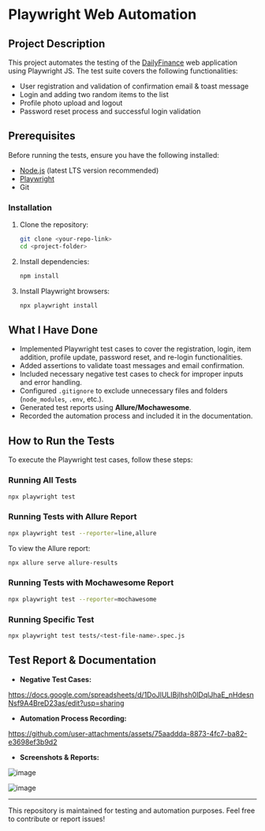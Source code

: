 # Playwright Web Automation

## Project Description
This project automates the testing of the [DailyFinance](https://dailyfinance.roadtocareer.net/) web application using Playwright JS. The test suite covers the following functionalities:
- User registration and validation of confirmation email & toast message
- Login and adding two random items to the list
- Profile photo upload and logout
- Password reset process and successful login validation

## Prerequisites
Before running the tests, ensure you have the following installed:
- [Node.js](https://nodejs.org/) (latest LTS version recommended)
- [Playwright](https://playwright.dev/)
- Git

### Installation
1. Clone the repository:
   ```sh
   git clone <your-repo-link>
   cd <project-folder>
   ```
2. Install dependencies:
   ```sh
   npm install
   ```
3. Install Playwright browsers:
   ```sh
   npx playwright install
   ```

## What I Have Done
- Implemented Playwright test cases to cover the registration, login, item addition, profile update, password reset, and re-login functionalities.
- Added assertions to validate toast messages and email confirmation.
- Included necessary negative test cases to check for improper inputs and error handling.
- Configured `.gitignore` to exclude unnecessary files and folders (`node_modules`, `.env`, etc.).
- Generated test reports using **Allure/Mochawesome**.
- Recorded the automation process and included it in the documentation.

## How to Run the Tests
To execute the Playwright test cases, follow these steps:

### Running All Tests
```sh
npx playwright test
```

### Running Tests with Allure Report
```sh
npx playwright test --reporter=line,allure
```
To view the Allure report:
```sh
npx allure serve allure-results
```

### Running Tests with Mochawesome Report
```sh
npx playwright test --reporter=mochawesome
```

### Running Specific Test
```sh
npx playwright test tests/<test-file-name>.spec.js
```

## Test Report & Documentation
- **Negative Test Cases:**

https://docs.google.com/spreadsheets/d/1DoJlULIBjlhsh0IDqlJhaE_nHdesnNsf9A4BreD23as/edit?usp=sharing
  
- **Automation Process Recording:**

https://github.com/user-attachments/assets/75aaddda-8873-4fc7-ba82-e3698ef3b9d2
  
- **Screenshots & Reports:**

![image](https://github.com/user-attachments/assets/32fee694-a9ca-4a17-b31c-30228865e16b)

![image](https://github.com/user-attachments/assets/a930e1c5-8067-48df-b413-c1e1c7fa5b04)


---

This repository is maintained for testing and automation purposes. Feel free to contribute or report issues!

